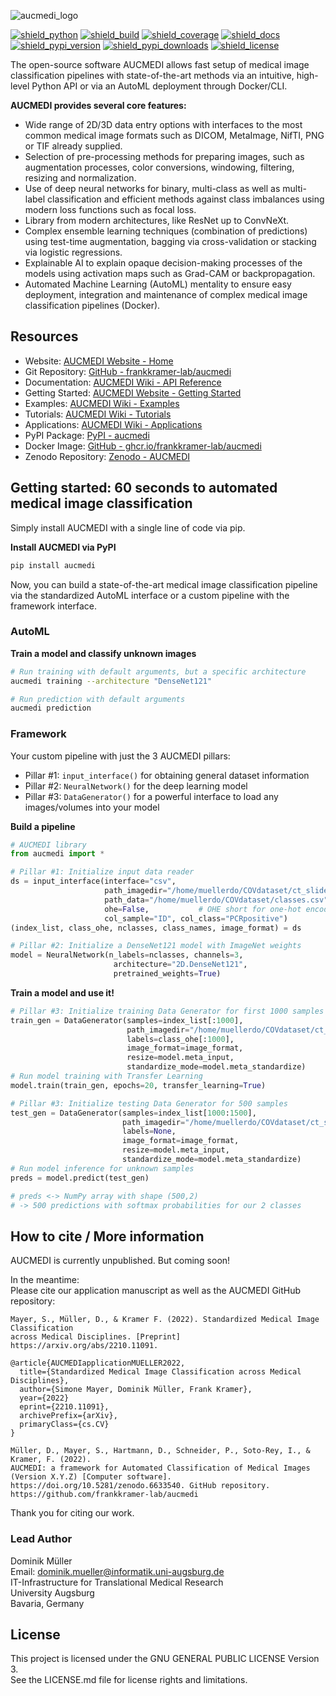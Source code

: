 ![aucmedi_logo](docs/images/aucmedi.logo.description.png)

[![shield_python](https://img.shields.io/pypi/pyversions/aucmedi?style=flat-square)](https://www.python.org/)
[![shield_build](https://img.shields.io/github/actions/workflow/status/frankkramer-lab/aucmedi/build-package.yml?branch=master&style=flat-square)](https://github.com/frankkramer-lab/aucmedi)
[![shield_coverage](https://img.shields.io/codecov/c/gh/frankkramer-lab/aucmedi?style=flat-square)](https://app.codecov.io/gh/frankkramer-lab/aucmedi/)
[![shield_docs](https://img.shields.io/website?down_message=offline&label=docs&style=flat-square&up_message=online&url=https%3A%2F%2Ffrankkramer-lab.github.io%2Faucmedi%2Freference%2F)](https://frankkramer-lab.github.io/aucmedi/reference/)
[![shield_pypi_version](https://img.shields.io/pypi/v/aucmedi?style=flat-square)](https://pypi.org/project/aucmedi/)
[![shield_pypi_downloads](https://img.shields.io/pypi/dm/aucmedi?style=flat-square)](https://pypistats.org/packages/aucmedi)
[![shield_license](https://img.shields.io/github/license/frankkramer-lab/aucmedi?style=flat-square)](https://www.gnu.org/licenses/gpl-3.0.en.html)

The open-source software AUCMEDI allows fast setup of medical image classification pipelines with state-of-the-art methods via an intuitive, high-level Python API or via an AutoML deployment through Docker/CLI.

**AUCMEDI provides several core features:**  
- Wide range of 2D/3D data entry options with interfaces to the most common medical image formats such as DICOM, MetaImage, NifTI, PNG or TIF already supplied.
- Selection of pre-processing methods for preparing images, such as augmentation processes, color conversions, windowing, filtering, resizing and normalization.
- Use of deep neural networks for binary, multi-class as well as multi-label classification and efficient methods against class imbalances using modern loss functions such as focal loss.
- Library from modern architectures, like ResNet up to ConvNeXt. <!-- and Vision-Transformers (ViT)⁠.-->
- Complex ensemble learning techniques (combination of predictions) using test-time augmentation, bagging via cross-validation or stacking via logistic regressions.
- Explainable AI to explain opaque decision-making processes of the models using activation maps such as Grad-CAM or backpropagation.
- Automated Machine Learning (AutoML) mentality to ensure easy deployment, integration and maintenance of complex medical image classification pipelines (Docker).

## Resources
- Website: [AUCMEDI Website - Home](https://frankkramer-lab.github.io/aucmedi/)
- Git Repository: [GitHub - frankkramer-lab/aucmedi](https://github.com/frankkramer-lab/aucmedi)
- Documentation: [AUCMEDI Wiki - API Reference](https://frankkramer-lab.github.io/aucmedi/reference/)
- Getting Started: [AUCMEDI Website - Getting Started](https://frankkramer-lab.github.io/aucmedi/getstarted/intro/)
- Examples: [AUCMEDI Wiki - Examples](https://frankkramer-lab.github.io/aucmedi/examples/framework/)
- Tutorials: [AUCMEDI Wiki - Tutorials](https://frankkramer-lab.github.io/aucmedi/examples/tutorials/)
- Applications: [AUCMEDI Wiki - Applications](https://frankkramer-lab.github.io/aucmedi/examples/applications/)
- PyPI Package: [PyPI - aucmedi](https://pypi.org/project/aucmedi/)
- Docker Image: [GitHub - ghcr.io/frankkramer-lab/aucmedi](https://github.com/frankkramer-lab/aucmedi/pkgs/container/aucmedi)
- Zenodo Repository: [Zenodo - AUCMEDI](https://zenodo.org/record/6633540)


## Getting started: 60 seconds to automated medical image classification

Simply install AUCMEDI with a single line of code via pip.

**Install AUCMEDI via PyPI**
```sh
pip install aucmedi
```

Now, you can build a state-of-the-art medical image classification pipeline via
the standardized AutoML interface or a custom pipeline with the framework interface.

### AutoML

**Train a model and classify unknown images**
```bash
# Run training with default arguments, but a specific architecture
aucmedi training --architecture "DenseNet121"

# Run prediction with default arguments
aucmedi prediction
```
### Framework

Your custom pipeline with just the 3 AUCMEDI pillars:
- Pillar #1: `input_interface()` for obtaining general dataset information
- Pillar #2: `NeuralNetwork()` for the deep learning model
- Pillar #3: `DataGenerator()` for a powerful interface to load any images/volumes into your model

**Build a pipeline**
```python
# AUCMEDI library
from aucmedi import *

# Pillar #1: Initialize input data reader
ds = input_interface(interface="csv",
                     path_imagedir="/home/muellerdo/COVdataset/ct_slides/",
                     path_data="/home/muellerdo/COVdataset/classes.csv",
                     ohe=False,           # OHE short for one-hot encoding
                     col_sample="ID", col_class="PCRpositive")
(index_list, class_ohe, nclasses, class_names, image_format) = ds

# Pillar #2: Initialize a DenseNet121 model with ImageNet weights
model = NeuralNetwork(n_labels=nclasses, channels=3,
                       architecture="2D.DenseNet121",
                       pretrained_weights=True)
```

**Train a model and use it!**
```python
# Pillar #3: Initialize training Data Generator for first 1000 samples
train_gen = DataGenerator(samples=index_list[:1000],
                          path_imagedir="/home/muellerdo/COVdataset/ct_slides/",
                          labels=class_ohe[:1000],
                          image_format=image_format,
                          resize=model.meta_input,
                          standardize_mode=model.meta_standardize)
# Run model training with Transfer Learning
model.train(train_gen, epochs=20, transfer_learning=True)

# Pillar #3: Initialize testing Data Generator for 500 samples
test_gen = DataGenerator(samples=index_list[1000:1500],
                         path_imagedir="/home/muellerdo/COVdataset/ct_slides/",
                         labels=None,
                         image_format=image_format,
                         resize=model.meta_input,
                         standardize_mode=model.meta_standardize)
# Run model inference for unknown samples
preds = model.predict(test_gen)

# preds <-> NumPy array with shape (500,2)
# -> 500 predictions with softmax probabilities for our 2 classes
```

## How to cite / More information

AUCMEDI is currently unpublished. But coming soon!

In the meantime:  
Please cite our application manuscript as well as the AUCMEDI GitHub repository:

```
Mayer, S., Müller, D., & Kramer F. (2022). Standardized Medical Image Classification
across Medical Disciplines. [Preprint] https://arxiv.org/abs/2210.11091.

@article{AUCMEDIapplicationMUELLER2022,
  title={Standardized Medical Image Classification across Medical Disciplines},
  author={Simone Mayer, Dominik Müller, Frank Kramer},
  year={2022}
  eprint={2210.11091},
  archivePrefix={arXiv},
  primaryClass={cs.CV}
}
```

```
Müller, D., Mayer, S., Hartmann, D., Schneider, P., Soto-Rey, I., & Kramer, F. (2022).
AUCMEDI: a framework for Automated Classification of Medical Images (Version X.Y.Z) [Computer software].
https://doi.org/10.5281/zenodo.6633540. GitHub repository. https://github.com/frankkramer-lab/aucmedi
```

Thank you for citing our work.

### Lead Author

Dominik Müller\
Email: dominik.mueller@informatik.uni-augsburg.de\
IT-Infrastructure for Translational Medical Research\
University Augsburg\
Bavaria, Germany

## License

This project is licensed under the GNU GENERAL PUBLIC LICENSE Version 3.\
See the LICENSE.md file for license rights and limitations.
